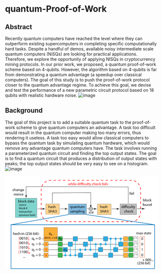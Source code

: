 # quantum-Proof-of-Work

## Abstract 
Recently quantum computers have reached the level where they can outperform existing supercomputers in completing specific computationally hard tasks. Despite a handful of demos, available noisy intermediate scale quantum computers (NiSQs) are looking for practical applications. Therefore, we explore the opportunity of applying NISQs in cryptocurrency mining protocols. In our prior work, we proposed, a quantum proof-of-work scheme based on 4-qubits. However, the algorithm based on 4-qubits is far from demonstrating a quantum advantage (a speedup over classical computers). The goal of this study is to push the proof-of-work protocol closer to the quantum advantage regime. To achieve this goal, we devise and test the performance of a new parametric circuit protocol based on 18 qubits with realistic hardware noise.
![image](https://user-images.githubusercontent.com/49625502/214153229-ed55f4df-506f-4702-9142-e5eea6fef4d3.png)

## Background
The goal of this project is to add a suitable quantum task to the proof-of-work scheme to give quantum computers an advantage. A task too difficult would result in the quantum computer making too many errors, thus rendering it useless. A task too easy would allow classical computers to bypass the quantum task by simulating quantum hardware, which would remove any advantage quantum computers have. The task involves running a parameterized quantum circuit and finding the top output states. The goal is to find a quantum circuit that produces a distribution of output states with peaks; the top output states should be very easy to see on a histogram.
![image](https://user-images.githubusercontent.com/49625502/214153488-2540c401-4174-4f67-af2f-ba61354e159d.png)

<img width="788" alt="image" src="images/qPoW_schematic.png">
